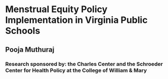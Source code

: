 # Menstrual Equity Policy Implementation in Virginia Public Schools
## Pooja Muthuraj
### Research sponsored by: the Charles Center and the Schroeder Center for Health Policy at the College of William & Mary
